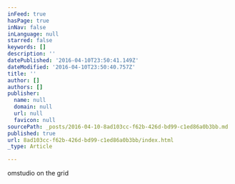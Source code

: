 ```yaml
---
inFeed: true
hasPage: true
inNav: false
inLanguage: null
starred: false
keywords: []
description: ''
datePublished: '2016-04-10T23:50:41.149Z'
dateModified: '2016-04-10T23:50:40.757Z'
title: ''
author: []
authors: []
publisher:
  name: null
  domain: null
  url: null
  favicon: null
sourcePath: _posts/2016-04-10-8ad103cc-f62b-426d-bd99-c1ed86a0b3bb.md
published: true
url: 8ad103cc-f62b-426d-bd99-c1ed86a0b3bb/index.html
_type: Article

---
```

omstudio on the grid